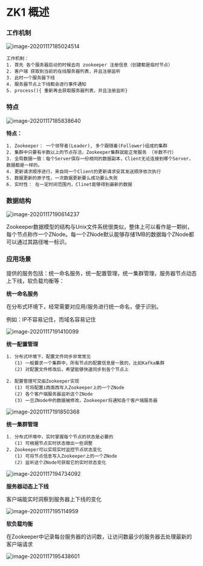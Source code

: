 # ZK1 概述



### 工作机制

![image-20201117185024514](C:\Users\Auraros\AppData\Roaming\Typora\typora-user-images\image-20201117185024514.png)

```
工作机制：
1. 首先 各个服务器启动的时候去向 zookeeper 注册信息（创建都是临时节点）
2. 客户端 获取到当前的在线服务器列表，并且注册监听
3. 此时一个服务器下线
4. 服务器节点上下线都会进行事件通知
5. process(){ 重新再去获取服务器列表，并且注册监听}
```



### 特点

![image-20201117185838640](C:\Users\Auraros\AppData\Roaming\Typora\typora-user-images\image-20201117185838640.png)

**特点：**

```
1. Zookeeper： 一个领导者(Leader), 多个跟随着(Follower)组成的集群
2. 集群中只要有半数以上的节点存活，Zookeeper集群就能正常服务 （半数不行）
3. 全局数据一致：每个Server保存一份相同的数据副本，Client无论连接到哪个Server，数据都是一样的。
4. 更新请求顺序进行，来自同一个Client的更新请求安其发送顺序依次执行
5. 数据更新的原子性，一次数据更新要么成功要么失败
6. 实时性： 在一定时间范围内，Clinet能够得到最新的数据
```



### 数据结构

![image-20201117190614237](C:\Users\Auraros\AppData\Roaming\Typora\typora-user-images\image-20201117190614237.png)

Zookeeper数据模型的结构与Unix文件系统很类似，整体上可以看作是一颗树，每个节点称作一个ZNode。每一个ZNode默认能够存储1MB的数据每个ZNode都可以通过其路径唯一标识。





### 应用场景

提供的服务包括：统一命名服务，统一配置管理，统一集群管理，服务器节点动态上下线，软负载均衡等：



**统一命名服务**

在分布式环境下，经常需要对应用/服务进行统一命名，便于识别。

例如：IP不容易记住，而域名容易记住

![image-20201117191410099](C:\Users\Auraros\AppData\Roaming\Typora\typora-user-images\image-20201117191410099.png)





**统一配置管理**

```
1. 分布式环境下，配置文件同步非常常见
   (1) 一般要求一个集群中，所有节点的配置信息是一致的，比如Kafka集群
   (2) 对配置文件修改后，希望能够快速同步到各个节点上
   
2. 配置管理可交由Zookeeper实现
   (1) 可将配置i西南西写入Zookeeper上的一个ZNode
   (2) 各个客户端服务器监听这个ZNode
   (3) 一旦ZNode中的数据被修改，Zookeeper将通知各个客户端服务器
```

![image-20201117191850368](C:\Users\Auraros\AppData\Roaming\Typora\typora-user-images\image-20201117191850368.png)



**统一集群管理**

```
1. 分布式环境中，实时掌握每个节点的状态是必要的
   (1) 可根据节点实时状态做出一些调整
2. Zookeeper可以实现实时监控节点状态变化
   (1) 可将节点信息写入Zookeeper上的一个ZNode
   (2) 监听这个ZNode可获取它的实时状态变化
```

![image-20201117194734092](C:\Users\Auraros\AppData\Roaming\Typora\typora-user-images\image-20201117194734092.png)



**服务器动态上下线**

客户端能实时洞察到服务器上下线的变化

![image-20201117195114959](C:\Users\Auraros\AppData\Roaming\Typora\typora-user-images\image-20201117195114959.png)



**软负载均衡**

在Zookeeper中记录每台服务器的访问数，让访问数最少的服务器去处理最新的客户端请求

![image-20201117195438601](C:\Users\Auraros\AppData\Roaming\Typora\typora-user-images\image-20201117195438601.png)